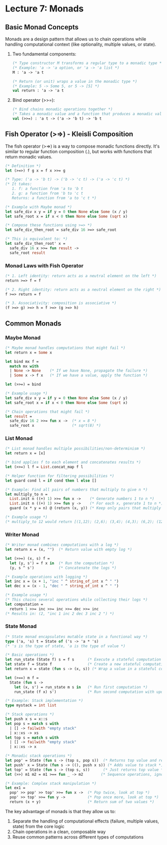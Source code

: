 # Lecture 7: Monads

## Basic Monad Concepts

Monads are a design pattern that allows us to chain operations while handling computational context (like optionality, multiple values, or state).

1. Two fundamental components:

   ```ocaml
   (* Type constructor M transforms a regular type to a monadic type *)
   (* Example: 'a -> 'a option, or 'a -> 'a list *)
   M : 'a -> 'a t

   (* Return (or unit) wraps a value in the monadic type *)
   (* Example: 5 -> Some 5, or 5 -> [5] *)
   val return : 'a -> 'a t
   ```

2. Bind operator (>>=):
   ```ocaml
   (* Bind chains monadic operations together *)
   (* Takes a monadic value and a function that produces a monadic value *)
   val (>>=) : 'a t -> ('a -> 'b t) -> 'b t
   ```

## Fish Operator (>=>) - Kleisli Composition

The fish operator (>=>) is a way to compose monadic functions directly. It's similar to regular function composition (.), but works with functions that return monadic values.

```ocaml
(* Definition *)
let (>=>) f g x = f x >>= g

(* Type: ('a -> 'b t) -> ('b -> 'c t) -> ('a -> 'c t) *)
(* It takes:
   1. f: a function from 'a to 'b t
   2. g: a function from 'b to 'c t
   Returns: a function from 'a to 'c t *)

(* Example with Maybe monad *)
let safe_div x y = if y = 0 then None else Some (x / y)
let safe_root x = if x < 0 then None else Some (sqrt x)

(* Compose these functions using >=> *)
let safe_div_then_root = safe_div 16 >=> safe_root

(* This is equivalent to: *)
let safe_div_then_root' x =
  safe_div 16 x >>= fun result ->
  safe_root result
```

### Monad Laws with Fish Operator

```ocaml
(* 1. Left identity: return acts as a neutral element on the left *)
return >=> f = f

(* 2. Right identity: return acts as a neutral element on the right *)
f >=> return = f

(* 3. Associativity: composition is associative *)
(f >=> g) >=> h = f >=> (g >=> h)
```

## Common Monads

### Maybe Monad

```ocaml
(* Maybe monad handles computations that might fail *)
let return x = Some x

let bind mx f =
  match mx with
  | None -> None    (* If we have None, propagate the failure *)
  | Some x -> f x   (* If we have a value, apply the function *)

let (>>=) = bind

(* Example usage *)
let safe_div x y = if y = 0 then None else Some (x / y)
let safe_root x = if x < 0 then None else Some (sqrt x)

(* Chain operations that might fail *)
let result =
  safe_div 16 2 >>= fun x ->  (* x = 8 *)
  safe_root x                 (* sqrt(8) *)
```

### List Monad

```ocaml
(* List monad handles multiple possibilities/non-determinism *)
let return x = [x]

(* bind applies f to each element and concatenates results *)
let (>>=) l f = List.concat_map f l

(* Helper function for filtering possibilities *)
let guard cond l = if cond then l else []

(* Example: Find all pairs of numbers that multiply to give n *)
let multiply_to n =
  List.init n ((+) 1) >>= fun x ->    (* Generate numbers 1 to n *)
  List.init n ((+) 1) >>= fun y ->    (* For each x, generate 1 to n *)
  guard (x * y = n) @ (return (x, y)) (* Keep only pairs that multiply to n *)

(* Example usage *)
(* multiply_to 12 would return [(1,12); (2,6); (3,4); (4,3); (6,2); (12,1)] *)
```

### Writer Monad

```ocaml
(* Writer monad combines computations with a log *)
let return x = (x, "")  (* Return value with empty log *)

let (>>=) (x, s) f =
  let (y, s') = f x in  (* Run the computation *)
  (y, s ^ s')           (* Concatenate the logs *)

(* Example operations with logging *)
let inc x = (x + 1, "inc " ^ string_of_int x ^ " ")
let dec x = (x - 1, "dec " ^ string_of_int x ^ " ")

(* Example usage *)
(* This chains several operations while collecting their logs *)
let computation =
  return 1 >>= inc >>= inc >>= dec >>= inc
(* Results in: (2, "inc 1 inc 2 dec 3 inc 2 ") *)
```

### State Monad

```ocaml
(* State monad encapsulates mutable state in a functional way *)
type ('a, 's) t = State of ('s -> 'a * 's)
(* 's is the type of state, 'a is the type of value *)

(* Basic operations *)
let run_state (State f) s = f s      (* Execute a stateful computation *)
let state f = State f                (* Create a new stateful computation *)
let return x = state (fun s -> (x, s)) (* Wrap a value in a stateful computation *)

let (>==) m f =
  State (fun s ->
    let (x, s') = run_state m s in   (* Run first computation *)
    run_state (f x) s')              (* Run second computation with updated state *)

(* Example: Stack implementation *)
type mystack = int list

(* Stack operations *)
let push x s = x::s
let pop s = match s with
  | [] -> failwith "empty stack"
  | x::xs -> xs
let top s = match s with
  | [] -> failwith "empty stack"
  | x::xs -> x

(* Monadic stack operations *)
let pop' = State (fun s -> (top s, pop s))  (* Returns top value and removes it *)
let push' x = State (fun s -> ((), push x s)) (* Adds value to stack *)
let top' = State (fun s -> (top s, s))      (* Just returns top value *)
let (>>) m1 m2 = m1 >== fun _ -> m2        (* Sequence operations, ignore first result *)

(* Example: Complex stack manipulation *)
let ex1 =
  pop' >> pop' >> top' >>= fun x ->  (* Pop twice, look at top *)
  pop' >> top' >>= fun y ->          (* Pop once more, look at top *)
  return (x + y)                     (* Return sum of two values *)
```

The key advantage of monads is that they allow us to:

1. Separate the handling of computational effects (failure, multiple values, state) from the core logic
2. Chain operations in a clean, composable way
3. Reuse common patterns across different types of computations
